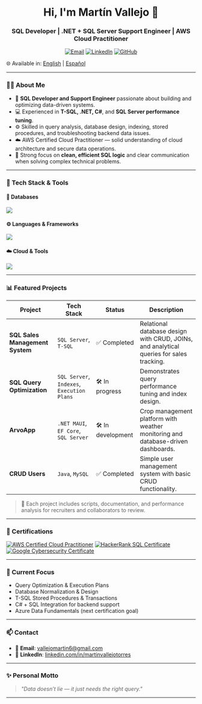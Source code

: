 <h1 align="center">Hi, I'm Martín Vallejo 👋</h1>
<h3 align="center">SQL Developer | .NET + SQL Server Support Engineer | AWS Cloud Practitioner</h3>

<p align="center">
  <a href="mailto:vallejomartin6@gmail.com"><img alt="Email" src="https://img.shields.io/badge/Email-d14836?logo=gmail&style=for-the-badge&logoColor=white"></a>
  <a href="https://www.linkedin.com/in/martinvallejotorres"><img alt="LinkedIn" src="https://img.shields.io/badge/LinkedIn-blue?logo=linkedin&style=for-the-badge&logoColor=white"></a>
  <a href="https://github.com/martinvallejotorres"><img alt="GitHub" src="https://img.shields.io/badge/GitHub-181717?logo=github&style=for-the-badge&logoColor=white"></a>
</p>

🌐 Available in: [English](README.md) | [Español](README.es.md)

---

### 👨‍💻 About Me

- 🧠 **SQL Developer and Support Engineer** passionate about building and optimizing data-driven systems.  
- 💻 Experienced in **T-SQL, .NET, C#**, and **SQL Server performance tuning**.  
- ⚙️ Skilled in query analysis, database design, indexing, stored procedures, and troubleshooting backend data issues.  
- ☁️ AWS Certified Cloud Practitioner — solid understanding of cloud architecture and secure data operations.  
- 🧩 Strong focus on **clean, efficient SQL logic** and clear communication when solving complex technical problems.

---

### 🧰 Tech Stack & Tools

#### 💾 Databases
![](https://skillicons.dev/icons?i=sqlserver,postgres,mysql)

#### ⚙️ Languages & Frameworks
![](https://skillicons.dev/icons?i=cs,dotnet,java,js)

#### ☁️ Cloud & Tools
![](https://skillicons.dev/icons?i=aws,azure,docker,git,github,postman,visualstudio)

---

### 📊 Featured Projects

| Project | Tech Stack | Status | Description |
|--------|------------|--------|-------------|
| **SQL Sales Management System** | `SQL Server`, `T-SQL` | ✅ Completed | Relational database design with CRUD, JOINs, and analytical queries for sales tracking. |
| **SQL Query Optimization** | `SQL Server`, `Indexes`, `Execution Plans` | 🛠️ In progress | Demonstrates query performance tuning and index design. |
| **ArvoApp** | `.NET MAUI`, `EF Core`, `SQL Server` | 🛠️ In development | Crop management platform with weather monitoring and database-driven dashboards. |
| **CRUD Users** | `Java`, `MySQL` | ✅ Completed | Simple user management system with basic CRUD functionality. |

> 🧠 Each project includes scripts, documentation, and performance analysis for recruiters and collaborators to review.

---

### 📜 Certifications

[![AWS Certified Cloud Practitioner](https://images.credly.com/size/110x110/images/00634f82-b07f-4bbd-a6bb-53de397fc3a6/image.png)](https://www.credly.com/badges/49a20772-7563-4bc5-bf87-3d33d602c6b9)
[![HackerRank SQL Certificate](https://upload.wikimedia.org/wikipedia/commons/thumb/6/65/HackerRank_logo.png/110px-HackerRank_logo.png)](https://www.hackerrank.com/certificates/01e792699931)
[![Google Cybersecurity Certificate](https://upload.wikimedia.org/wikipedia/commons/thumb/2/2f/Google_2015_logo.svg/110px-Google_2015_logo.svg.png)](https://coursera.org/verify/professional-cert/D4OJ7NBCTL63)

---

### 🧠 Current Focus

- Query Optimization & Execution Plans  
- Database Normalization & Design  
- T-SQL Stored Procedures & Transactions  
- C# + SQL Integration for backend support  
- Azure Data Fundamentals (next certification goal)

---

### 📫 Contact

- 📧 **Email**: [vallejomartin6@gmail.com](mailto:vallejomartin6@gmail.com)  
- 💼 **LinkedIn**: [linkedin.com/in/martinvallejotorres](https://www.linkedin.com/in/martinvallejotorres)

---

### ✨ Personal Motto

> _"Data doesn’t lie — it just needs the right query."_  

---

<!--
**martinvallejotorres/martinvallejotorres** — SQL Developer Portfolio.
-->
